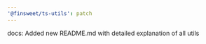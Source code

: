 ```yaml
---
'@finsweet/ts-utils': patch
---
```


docs: Added new README.md with detailed explanation of all utils
